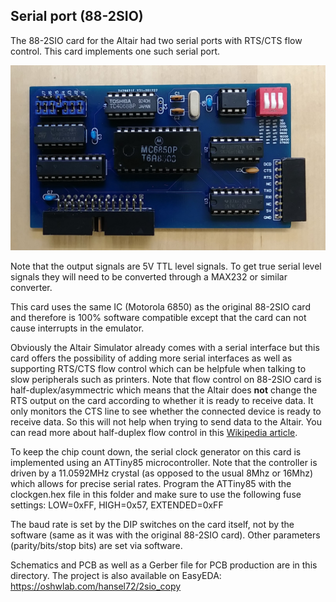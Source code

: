 ## Serial port (88-2SIO)

The 88-2SIO card for the Altair had two serial ports with RTS/CTS
flow control. This card implements one such serial port. 

![Serial card](serial.jpg)

Note that the output signals are 5V TTL level signals. To get true
serial level signals they will need to be converted through a MAX232
or similar converter.

This card uses the same IC (Motorola 6850) as the original 88-2SIO
card and therefore is 100% software compatible except that the card
can not cause interrupts in the emulator.

Obviously the Altair Simulator already comes with a serial interface
but this card offers the possibility of adding more serial interfaces
as well as supporting RTS/CTS flow control which can be helpfule when
talking to slow peripherals such as printers. Note that flow control
on 88-2SIO card is half-duplex/asymmectric which means that the Altair
does **not** change the RTS output on the card according to whether it is
ready to receive data. It only monitors the CTS line to see whether
the connected device is ready to receive data. So this will not help
when trying to send data to the Altair. You can read more about 
half-duplex flow control in this [Wikipedia article](https://en.wikipedia.org/wiki/RS-232#RTS,_CTS,_and_RTR).

To keep the chip count down, the serial clock generator on this card is 
implemented using an ATTiny85 microcontroller. Note that the controller is 
driven by a 11.0592MHz crystal (as opposed to the usual 8Mhz or 16Mhz)
which allows for precise serial rates. Program the ATTiny85 with the
clockgen.hex file in this folder and make sure to use the following
fuse settings: LOW=0xFF, HIGH=0x57, EXTENDED=0xFF

The baud rate is set by the DIP switches on the card itself,
not by the software (same as it was with the original 88-2SIO card).
Other parameters (parity/bits/stop bits) are set via software.

Schematics and PCB as well as a Gerber file for PCB production are in this directory. 
The project is also available on EasyEDA: https://oshwlab.com/hansel72/2sio_copy

